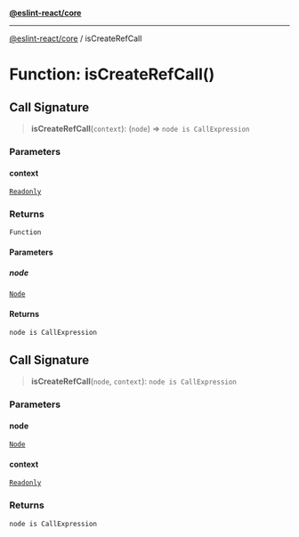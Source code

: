 [**@eslint-react/core**](../README.md)

***

[@eslint-react/core](../README.md) / isCreateRefCall

# Function: isCreateRefCall()

## Call Signature

> **isCreateRefCall**(`context`): (`node`) => `node is CallExpression`

### Parameters

#### context

[`Readonly`](../-internal-/type-aliases/Readonly.md)

### Returns

`Function`

#### Parameters

##### node

[`Node`](../-internal-/type-aliases/Node.md)

#### Returns

`node is CallExpression`

## Call Signature

> **isCreateRefCall**(`node`, `context`): `node is CallExpression`

### Parameters

#### node

[`Node`](../-internal-/type-aliases/Node.md)

#### context

[`Readonly`](../-internal-/type-aliases/Readonly.md)

### Returns

`node is CallExpression`
